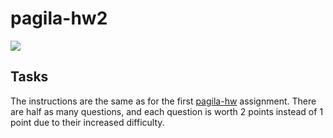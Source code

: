 # pagila-hw2
[![](https://github.com/mikeizbicki/nessakiani/workflows/tests/badge.svg)](https://github.com/nessakiani/pagila-hw2/actions?query=workflow%3Atests)

## Tasks

The instructions are the same as for the first [pagila-hw](https://github.com/mikeizbicki/pagila-hw) assignment.
There are half as many questions, and each question is worth 2 points instead of 1 point due to their increased difficulty.
